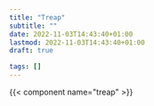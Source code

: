 ```yaml
---
title: "Treap"
subtitle: ""
date: 2022-11-03T14:43:40+01:00
lastmod: 2022-11-03T14:43:40+01:00
draft: true

tags: []
---
```


<!--more-->


{{< component name="treap" >}}